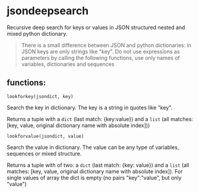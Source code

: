 # jsondeepsearch

Recursive deep search for keys or values in JSON structured nested and mixed python dictionary.

> There is a small difference between JSON and python dictionaries: in JSON keys are only strings like "key".
> Do not use expressions as parameters by calling the following functions, use only names of variables, dictionaries and sequences

## functions:

``` lookforkey(jsondict, key) ```

Search the key in dictionary. The key is a string in quotes like "key".

Returns a tuple with a ```dict``` (last match: {key:value}) and a ```list``` (all matches: [key, value, original dictionary name with absolute index])) 

``` lookforvalue(jsondict, value) ```

Search the value in dictionary. The value can be any type of variables, sequences or mixed structure. 

Returns a tuple with of two: a ```dict``` (last match: {key: value}) and a ```list``` (all matches: [key, value, original dictionary name with absolute index]).
For single values of array the dict is empty (no pairs "key":"value", but only "value")


